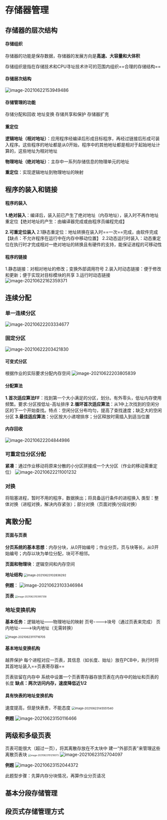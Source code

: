 # 存储器管理

## 存储器的层次结构

#### 存储组织

存储器的功能是保存数据，存储器的发展方向是**高速、大容量和大体积**

存储组织是指在存储技术和CPU寻址技术许可的范围内组织==合理的存储结构==

#### 存储层次结构

![image-20210622153949486](https://i.loli.net/2021/06/22/3epd94RzjHUOfYq.png)

#### 存储管理的功能

存储分配和回收
地址变换
存储共享和保护
存储器扩充

#### 重定位

**逻辑地址（相对地址）**：应用程序经编译后形成目标程序，再经过链接后形成可装入程序。这些程序的地址都是从0开始，程序中的其他地址都是相对于起始地址计算的，这些地址为相对地址

**物理地址（绝对地址）**：主存中一系列存储信息的物理单元的地址

**重定位**：实现逻辑地址到物理地址的映射

## 程序的装入和链接

#### 程序的装入

**1.绝对装入**：编译后，装入前已产生了绝对地址（内存地址），装入时不再作地址重定位【绝对地址的产生：由编译器完成或由程序员编程完成】

**2.可重定位装入**
2.1静态重定位：地址转换在装入时==一次==完成，由软件完成【缺点：不允许程序在运行中在内存中移动位置】
2.2动态运行时装入：动态重定位在执行时才完成相对一绝对地址的转换且有硬件的支持，能保证进程的可移动性

#### 程序的链接

1.静态链接：对相对地址的修改；变换外部调用符号
2.装入时动态链接：便于修改和更新；便于实现对目标模块的共享
3.运行时动态链接
![image-20210622162359371](https://i.loli.net/2021/06/22/Yva39rwclE64GNW.png)

## 连续分配

### 单一连续分区

![image-20210622203334677](https://i.loli.net/2021/06/22/wBfQXmdSgWbDAsy.png)

### 固定分区

![image-20210622203421830](https://i.loli.net/2021/06/22/QjClguk6NiMGrLt.png)

#### 可变式分区

根据作业的实际要求分配内存空间
![image-20210622203805839](C:/Users/13pro/AppData/Roaming/Typora/typora-user-images/image-20210622203805839.png)

#### 分配算法

**1.首次适应算法FF**：找到第一个大小满足的分区，划分。有外零头，低址内存使用频繁。要求:分区按低址-高址排序
**2.循环首次适应算法**：从1中上次找到的空闲分区的下一个开始查找。特点：空闲分区分布均匀，提高了查找速度；缺乏大的空闲分区
**3.最佳适应算法**：分区按大小递增排序；分区释放时需插入到适当位置

#### 内存回收

![image-20210622204844986](https://i.loli.net/2021/06/22/ryWcAPNKZV4DaXu.png)

### 可重定位分区分配

**紧凑**：通过作业移动将原来分散的小分区拼接成一个大分区（作业的移动需重定位）
![image-20210622211001232](https://i.loli.net/2021/06/22/XC4ZmHLjkuwJlYE.png)

### 对换

将阻塞进程，暂时不用的程序，数据换出；将具备运行条件的进程换入
类型：整体对换（进程对换，解决内存紧张）；部分对换（页面对换/分段对换）

## 离散分配

#### 页面与页表

**分页系统的基本思想**：内存分块，从0开始编号；作业分页，页与块等长，从0开始编号；内存以块为单位分配，块可不相邻。

**页面和物理块**：逻辑空间和内存空间

**地址结构**
<img src="https://i.loli.net/2021/06/23/epAQozaChncVSvw.png" alt="image-20210623102836292" style="zoom: 67%;" />

**例题**：
![image-20210623103346984](https://i.loli.net/2021/06/23/TlIbdZVQ8DFSrNJ.png)

**页表**
<img src="https://i.loli.net/2021/06/23/RPT7Jz1QAZV8K34.png" alt="image-20210623103957358" style="zoom: 50%;" />

### 地址变换机构

**基本任务**：逻辑地址——物理地址的映射
页号---->块号（通过页表来完成）
页内地址---->块内地址（无需转换）

<img src="https://i.loli.net/2021/06/23/ABdVyseC3YpFf9G.png" alt="image-20210623111716705" style="zoom:67%;" />

#### 基本地址变换机构

越界保护
每个进程对应一页表，其信息（如长度、始址）放在PCB中，执行时将其首地址装入==页表寄存器==

页表驻留在内存中
系统中设置一个页表寄存器存放页表在内存中的始址和页表的长度
**缺点：两次访问内存，速度降低近1/2**

#### 具有快表的地址变换机构

速度提高，但是快表贵，不能态度
<img src="https://i.loli.net/2021/06/23/HGFVq5CJgRpNo8Z.png" alt="image-20210623145551540" style="zoom:67%;" />

**例题**
![image-20210623150116466](https://i.loli.net/2021/06/23/VWanuI2bsw57k8T.png)

## 两级和多级页表

页表可能很大（超过一页），将其离散存放在不太块中
建一“外部页表”来管理这些离散页表块
<img src="https://i.loli.net/2021/06/23/Mj2lhfIvkKYd4a6.png" alt="image-20210623151218373" style="zoom:50%;" />
![image-20210623152704097](https://i.loli.net/2021/06/23/wjWN8M2b49v5TFz.png)

**例题**
![image-20210623152044372](https://i.loli.net/2021/06/23/fQ8mdU4GqHyoWTx.png)

此题型步骤：先算内存分块情况，再算作业分页请况

## 基本分段存储管理

## 段页式存储管理方式
